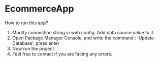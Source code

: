 # EcommerceApp
How to run this app?

1. Modify connection string in web config. Add data source value to it.
2. Open Package Manager Console, and write the command : 'Update-Database', press enter
3. Now run the project.
4. Feel free to contact if you are facing any errors.
